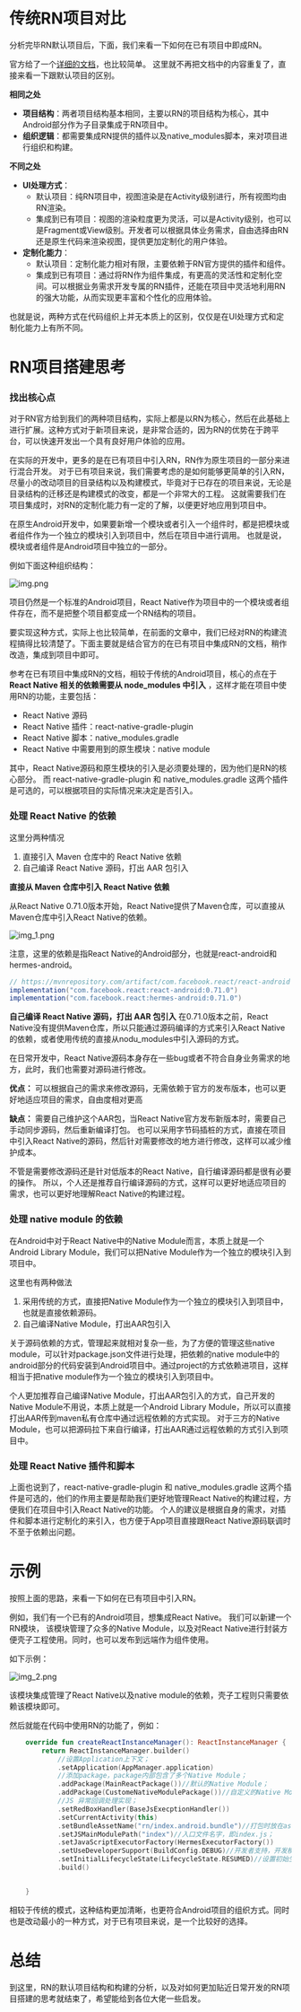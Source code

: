 # 传统RN项目对比

分析完毕RN默认项目后，下面，我们来看一下如何在已有项目中即成RN。

官方给了一个[详细的文档](https://reactnative.cn/docs/integration-with-existing-apps/)，也比较简单。
这里就不再把文档中的内容重复了，直接来看一下跟默认项目的区别。

**相同之处**

- **项目结构**：两者项目结构基本相同，主要以RN的项目结构为核心，其中Android部分作为子目录集成于RN项目中。
- **组织逻辑**：都需要集成RN提供的插件以及native_modules脚本，来对项目进行组织和构建。

**不同之处**

- **UI处理方式**：
    - 默认项目：纯RN项目中，视图渲染是在Activity级别进行，所有视图均由RN渲染。
    - 集成到已有项目：视图的渲染粒度更为灵活，可以是Activity级别，也可以是Fragment或View级别。开发者可以根据具体业务需求，自由选择由RN还是原生代码来渲染视图，提供更加定制化的用户体验。
- **定制化能力**：
    - 默认项目：定制化能力相对有限，主要依赖于RN官方提供的插件和组件。
    - 集成到已有项目：通过将RN作为组件集成，有更高的灵活性和定制化空间。可以根据业务需求开发专属的RN插件，还能在项目中灵活地利用RN的强大功能，从而实现更丰富和个性化的应用体验。

也就是说，两种方式在代码组织上并无本质上的区别，仅仅是在UI处理方式和定制化能力上有所不同。

# RN项目搭建思考

### 找出核心点

对于RN官方给到我们的两种项目结构，实际上都是以RN为核心，然后在此基础上进行扩展。这种方式对于新项目来说，是非常合适的，因为RN的优势在于跨平台，可以快速开发出一个具有良好用户体验的应用。

在实际的开发中，更多的是在已有项目中引入RN，RN作为原生项目的一部分来进行混合开发。
对于已有项目来说，我们需要考虑的是如何能够更简单的引入RN，尽量小的改动项目的目录结构以及构建模式，毕竟对于已存在的项目来说，无论是目录结构的迁移还是构建模式的改变，都是一个非常大的工程。
这就需要我们在项目集成时，对RN的定制化能力有一定的了解，以便更好地应用到项目中。

在原生Android开发中，如果要新增一个模块或者引入一个组件时，都是把模块或者组件作为一个独立的模块引入到项目中，然后在项目中进行调用。
也就是说，模块或者组件是Android项目中独立的一部分。

例如下面这种组织结构：

![img.png](img/project_sample/img.png)

项目仍然是一个标准的Android项目，React Native作为项目中的一个模块或者组件存在，而不是把整个项目都变成一个RN结构的项目。

要实现这种方式，实际上也比较简单，在前面的文章中，我们已经对RN的构建流程搞得比较清楚了。下面主要就是结合官方的在已有项目中集成RN的文档，稍作改造，集成到项目中即可。

参考在已有项目中集成RN的文档，相较于传统的Android项目，核心的点在于 **React Native 相关的依赖需要从 node_modules 中引入**
，这样才能在项目中使用RN的功能，主要包括：

- React Native 源码
- React Native 插件：react-native-gradle-plugin
- React Native 脚本：native_modules.gradle
- React Native 中需要用到的原生模块：native module

其中，React Native源码和原生模块的引入是必须要处理的，因为他们是RN的核心部分。
而 react-native-gradle-plugin 和 native_modules.gradle 这两个插件是可选的，可以根据项目的实际情况来决定是否引入。

### 处理 React Native 的依赖

这里分两种情况

1. 直接引入 Maven 仓库中的 React Native 依赖
2. 自己编译 React Native 源码，打出 AAR 包引入

**直接从 Maven 仓库中引入 React Native 依赖**

从React Native 0.71.0版本开始，React Native提供了Maven仓库，可以直接从Maven仓库中引入React Native的依赖。

![img_1.png](img/project_sample/img_1.png)

注意，这里的依赖是指React Native的Android部分，也就是react-android和hermes-android。

```groovy
// https://mvnrepository.com/artifact/com.facebook.react/react-android
implementation("com.facebook.react:react-android:0.71.0")
implementation("com.facebook.react:hermes-android:0.71.0")

```

**自己编译 React Native 源码，打出 AAR 包引入**
在0.71.0版本之前，React Native没有提供Maven仓库，所以只能通过源码编译的方式来引入React
Native的依赖，或者使用传统的直接从nodu_modules中引入源码的方式。

在日常开发中，React Native源码本身存在一些bug或者不符合自身业务需求的地方，此时，我们也需要对源码进行修改。

**优点：** 可以根据自己的需求来修改源码，无需依赖于官方的发布版本，也可以更好地适应项目的需求，自由度相对更高

**缺点：** 需要自己维护这个AAR包，当React Native官方发布新版本时，需要自己手动同步源码，然后重新编译打包。
也可以采用字节码插桩的方式，直接在项目中引入React Native的源码，然后针对需要修改的地方进行修改，这样可以减少维护成本。

不管是需要修改源码还是针对低版本的React Native，自行编译源码都是很有必要的操作。
所以，个人还是推荐自行编译源码的方式，这样可以更好地适应项目的需求，也可以更好地理解React Native的构建过程。

### 处理 native module 的依赖

在Android中对于React Native中的Native Module而言，本质上就是一个Android Library Module，我们可以把Native
Module作为一个独立的模块引入到项目中。

这里也有两种做法

1. 采用传统的方式，直接把Native Module作为一个独立的模块引入到项目中，也就是直接依赖源码。
2. 自己编译Native Module，打出AAR包引入

关于源码依赖的方式，管理起来就相对复杂一些，为了方便的管理这些native module，可以针对package.json文件进行处理，把依赖的native
module中的android部分的代码安装到Android项目中。通过project的方式依赖进项目，这样相当于把native module作为一个独立的模块引入到项目中。

个人更加推荐自己编译Native Module，打出AAR包引入的方式，自己开发的Native Module不用说，本质上就是一个Android Library
Module，所以可以直接打出AAR传到maven私有仓库中通过远程依赖的方式实现。
对于三方的Native Module，也可以把源码拉下来自行编译，打出AAR通过远程依赖的方式引入到项目中。

### 处理 React Native 插件和脚本

上面也说到了，react-native-gradle-plugin 和 native_modules.gradle 这两个插件是可选的，他们的作用主要是帮助我们更好地管理React
Native的构建过程，方便我们在项目中引入React Native的功能。
个人的建议是根据自身的需求，对插件和脚本进行定制化的来引入，也方便于App项目直接跟React Native源码联调时不至于依赖出问题。

# 示例

按照上面的思路，来看一下如何在已有项目中引入RN。

例如，我们有一个已有的Android项目，想集成React Native。
我们可以新建一个RN模块， 该模块管理了众多的Native Module，以及对React Native进行封装方便壳子工程使用。同时，也可以发布到远端作为组件使用。

如下示例：

![img_2.png](img/project_sample/img_2.png)

该模块集成管理了React Native以及native module的依赖，壳子工程则只需要依赖该模块即可。

然后就能在代码中使用RN的功能了，例如：

```kotlin
    override fun createReactInstanceManager(): ReactInstanceManager {
        return ReactInstanceManager.builder()
            //设置Application上下文；
            .setApplication(AppManager.application)
            //添加package，package内部包含了多个Native Module；
            .addPackage(MainReactPackage())//默认的Native Module；
            .addPackage(CustomeNativeModulePackage())//自定义的Native Module；
            //JS 异常回调处理实现；
            .setRedBoxHandler(BaseJsExecptionHandler())
            .setCurrentActivity(this)
            .setBundleAssetName("rn/index.android.bundle")//打包时放在assets目录下的JS bundle包的名字，加载内置bundle时使用；
            .setJSMainModulePath("index")//入口文件名字，即index.js；
            .setJavaScriptExecutorFactory(HermesExecutorFactory())
            .setUseDeveloperSupport(BuildConfig.DEBUG)//开发者支持，开发模式下开启；
            .setInitialLifecycleState(LifecycleState.RESUMED)//设置初始生命周期状态，这里设置为resume即可；
            .build()


    }
```



相较于传统的模式，这种结构更加清晰，也更符合Android项目的组织方式。同时也是改动最小的一种方式，对于已有项目来说，是一个比较好的选择。


# 总结

到这里，RN的默认项目结构和构建的分析，以及对如何更加贴近日常开发的RN项目搭建的思考就结束了，希望能给到各位大佬一些启发。





